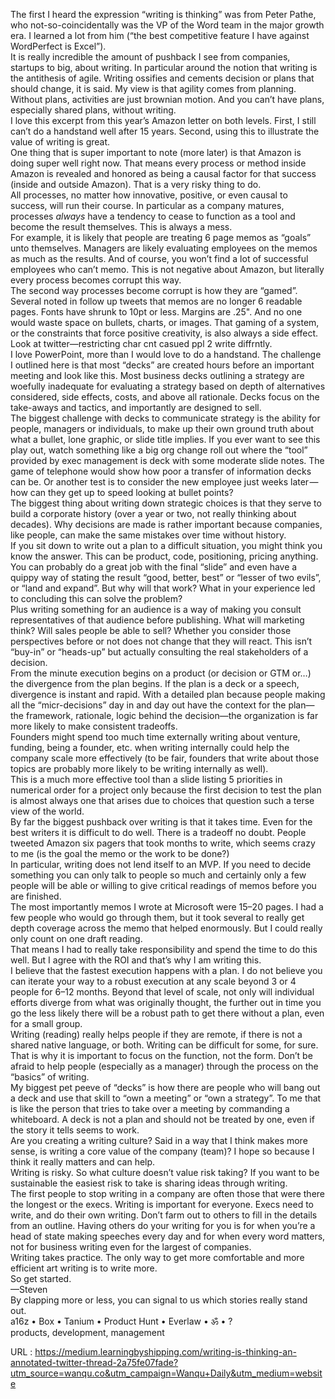   The first I heard the expression “writing is thinking” was from Peter Pathe, who not-so-coincidentally was the VP of the Word team in the major growth era. I learned a lot from him (“the best competitive feature I have against WordPerfect is Excel”).  
    It is really incredible the amount of pushback I see from companies, startups to big, about writing. In particular around the notion that writing is the antithesis of agile. Writing ossifies and cements decision or plans that should change, it is said. My view is that agility comes from planning. Without plans, activities are just brownian motion. And you can’t have plans, especially shared plans, without writing.  
    I love this excerpt from this year’s Amazon letter on both levels. First, I still can’t do a handstand well after 15 years. Second, using this to illustrate the value of writing is great.  
    One thing that is super important to note (more later) is that Amazon is doing super well right now. That means every process or method inside Amazon is revealed and honored as being a causal factor for that success (inside and outside Amazon). That is a very risky thing to do.  
    All processes, no matter how innovative, positive, or even causal to success, will run their course. In particular as a company matures, processes *always* have a tendency to cease to function as a tool and become the result themselves. This is always a mess.  
    For example, it is likely that people are treating 6 page memos as “goals” unto themselves. Managers are likely evaluating employees on the memos as much as the results. And of course, you won’t find a lot of successful employees who can’t memo. This is not negative about Amazon, but literally every process becomes corrupt this way.  
    The second way processes become corrupt is how they are “gamed”. Several noted in follow up tweets that memos are no longer 6 readable pages. Fonts have shrunk to 10pt or less. Margins are .25". And no one would waste space on bullets, charts, or images. That gaming of a system, or the constraints that force positive creativity, is also always a side effect. Look at twitter—restricting char cnt casued ppl 2 write diffrntly.  
    I love PowerPoint, more than I would love to do a handstand. The challenge I outlined here is that most “decks” are created hours before an important meeting and look like this. Most business decks outlining a strategy are woefully inadequate for evaluating a strategy based on depth of alternatives considered, side effects, costs, and above all rationale. Decks focus on the take-aways and tactics, and importantly are designed to sell.  
    The biggest challenge with decks to communicate strategy is the ability for people, managers or individuals, to make up their own ground truth about what a bullet, lone graphic, or slide title implies. If you ever want to see this play out, watch something like a big org change roll out where the “tool” provided by exec management is deck with some moderate slide notes. The game of telephone would show how poor a transfer of information decks can be. Or another test is to consider the new employee just weeks later — how can they get up to speed looking at bullet points?  
    The biggest thing about writing down strategic choices is that they serve to build a corporate history (over a year or two, not really thinking about decades). Why decisions are made is rather important because companies, like people, can make the same mistakes over time without history.  
    If you sit down to write out a plan to a difficult situation, you might think you know the answer. This can be product, code, positioning, pricing anything. You can probably do a great job with the final “slide” and even have a quippy way of stating the result “good, better, best” or “lesser of two evils”, or “land and expand”. But why will that work? What in your experience led to concluding this can solve the problem?  
    Plus writing something for an audience is a way of making you consult representatives of that audience before publishing. What will marketing think? Will sales people be able to sell? Whether you consider those perspectives before or not does not change that they will react. This isn’t “buy-in” or “heads-up” but actually consulting the real stakeholders of a decision.  
    From the minute execution begins on a product (or decision or GTM or…) the divergence from the plan begins. If the plan is a deck or a speech, divergence is instant and rapid. With a detailed plan because people making all the “micr-decisions” day in and day out have the context for the plan—the framework, rationale, logic behind the decision—the organization is far more likely to make consistent tradeoffs.  
    Founders might spend too much time externally writing about venture, funding, being a founder, etc. when writing internally could help the company scale more effectively (to be fair, founders that write about those topics are probably more likely to be writing internally as well).  
    This is a much more effective tool than a slide listing 5 priorities in numerical order for a project only because the first decision to test the plan is almost always one that arises due to choices that question such a terse view of the world.  
    By far the biggest pushback over writing is that it takes time. Even for the best writers it is difficult to do well. There is a tradeoff no doubt. People tweeted Amazon six pagers that took months to write, which seems crazy to me (is the goal the memo or the work to be done?)  
    In particular, writing does not lend itself to an MVP. If you need to decide something you can only talk to people so much and certainly only a few people will be able or willing to give critical readings of memos before you are finished.  
    The most importantly memos I wrote at Microsoft were 15–20 pages. I had a few people who would go through them, but it took several to really get depth coverage across the memo that helped enormously. But I could really only count on one draft reading.  
    That means I had to really take responsibility and spend the time to do this well. But I agree with the ROI and that’s why I am writing this.  
    I believe that the fastest execution happens with a plan. I do not believe you can iterate your way to a robust execution at any scale beyond 3 or 4 people for 6–12 months. Beyond that level of scale, not only will individual efforts diverge from what was originally thought, the further out in time you go the less likely there will be a robust path to get there without a plan, even for a small group.  
    Writing (reading) really helps people if they are remote, if there is not a shared native language, or both. Writing can be difficult for some, for sure. That is why it is important to focus on the function, not the form. Don’t be afraid to help people (especially as a manager) through the process on the “basics” of writing.  
    My biggest pet peeve of “decks” is how there are people who will bang out a deck and use that skill to “own a meeting” or “own a strategy”. To me that is like the person that tries to take over a meeting by commanding a whiteboard. A deck is not a plan and should not be treated by one, even if the story it tells seems to work.  
    Are you creating a writing culture? Said in a way that I think makes more sense, is writing a core value of the company (team)? I hope so because I think it really matters and can help.  
    Writing is risky. So what culture doesn’t value risk taking? If you want to be sustainable the easiest risk to take is sharing ideas through writing.  
    The first people to stop writing in a company are often those that were there the longest or the execs. Writing is important for everyone. Execs need to write, and do their own writing. Don’t farm out to others to fill in the details from an outline. Having others do your writing for you is for when you’re a head of state making speeches every day and for when every word matters, not for business writing even for the largest of companies.  
    Writing takes practice. The only way to get more comfortable and more efficient art writing is to write more.  
    So get started.  
    —Steven  
    By clapping more or less, you can signal to us which stories really stand out.  
    a16z • Box • Tanium • Product Hunt • Everlaw • ॐ • ?  
    products, development, management  
    
  URL : https://medium.learningbyshipping.com/writing-is-thinking-an-annotated-twitter-thread-2a75fe07fade?utm_source=wanqu.co&utm_campaign=Wanqu+Daily&utm_medium=website